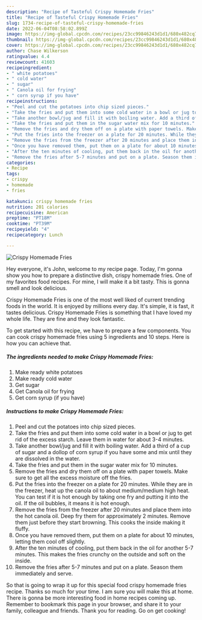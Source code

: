 ```yaml
---
description: "Recipe of Tasteful Crispy Homemade Fries"
title: "Recipe of Tasteful Crispy Homemade Fries"
slug: 1734-recipe-of-tasteful-crispy-homemade-fries
date: 2022-06-04T08:58:02.899Z
image: https://img-global.cpcdn.com/recipes/23cc99846243d1d1/680x482cq70/crispy-homemade-fries-recipe-main-photo.jpg
thumbnail: https://img-global.cpcdn.com/recipes/23cc99846243d1d1/680x482cq70/crispy-homemade-fries-recipe-main-photo.jpg
cover: https://img-global.cpcdn.com/recipes/23cc99846243d1d1/680x482cq70/crispy-homemade-fries-recipe-main-photo.jpg
author: Chase Wilkerson
ratingvalue: 4.4
reviewcount: 41603
recipeingredient:
- " white potatoes"
- " cold water"
- " sugar"
- " Canola oil for frying"
- " corn syrup if you have"
recipeinstructions:
- "Peel and cut the potatoes into chip sized pieces."
- "Take the fries and put them into some cold water in a bowl or jug to get rid of the excess starch. Leave them in water for about 3-4 minutes."
- "Take another bowl/jug and fill it with boiling water. Add a third of a cup of sugar and a dollop of corn syrup if you have some and mix until they are dissolved in the water."
- "Take the fries and put them in the sugar water mix for 10 minutes."
- "Remove the fries and dry them off on a plate with paper towels. Make sure to get all the excess moisture off the fries."
- "Put the fries into the freezer on a plate for 20 minutes. While they are in the freezer, heat up the canola oil to about medium/medium high heat. You can test if it is hot enough by taking one fry and putting it into the oil. If the oil bubbles, it means it is hot enough."
- "Remove the fries from the freezer after 20 minutes and place them into the hot canola oil. Deep fry them for approximately 2 minutes. Remove them just before they start browning. This cooks the inside making it fluffy."
- "Once you have removed them, put them on a plate for about 10 minutes, letting them cool off slightly."
- "After the ten minutes of cooling, put them back in the oil for another 5-7 minutes. This makes the fries crunchy on the outside and soft on the inside."
- "Remove the fries after 5-7 minutes and put on a plate. Season them immediately and serve."
categories:
- Recipe
tags:
- crispy
- homemade
- fries

katakunci: crispy homemade fries 
nutrition: 201 calories
recipecuisine: American
preptime: "PT18M"
cooktime: "PT39M"
recipeyield: "4"
recipecategory: Lunch

---
```



![Crispy Homemade Fries](https://img-global.cpcdn.com/recipes/23cc99846243d1d1/680x482cq70/crispy-homemade-fries-recipe-main-photo.jpg)

Hey everyone, it's John, welcome to my recipe page. Today, I'm gonna show you how to prepare a distinctive dish, crispy homemade fries. One of my favorites food recipes. For mine, I will make it a bit tasty. This is gonna smell and look delicious.



Crispy Homemade Fries is one of the most well liked of current trending foods in the world. It is enjoyed by millions every day. It's simple, it is fast, it tastes delicious. Crispy Homemade Fries is something that I have loved my whole life. They are fine and they look fantastic.


To get started with this recipe, we have to prepare a few components. You can cook crispy homemade fries using 5 ingredients and 10 steps. Here is how you can achieve that.

<!--inarticleads1-->

##### The ingredients needed to make Crispy Homemade Fries:

1. Make ready  white potatoes
1. Make ready  cold water
1. Get  sugar
1. Get  Canola oil for frying
1. Get  corn syrup (if you have)




<!--inarticleads2-->

##### Instructions to make Crispy Homemade Fries:

1. Peel and cut the potatoes into chip sized pieces.
1. Take the fries and put them into some cold water in a bowl or jug to get rid of the excess starch. Leave them in water for about 3-4 minutes.
1. Take another bowl/jug and fill it with boiling water. Add a third of a cup of sugar and a dollop of corn syrup if you have some and mix until they are dissolved in the water.
1. Take the fries and put them in the sugar water mix for 10 minutes.
1. Remove the fries and dry them off on a plate with paper towels. Make sure to get all the excess moisture off the fries.
1. Put the fries into the freezer on a plate for 20 minutes. While they are in the freezer, heat up the canola oil to about medium/medium high heat. You can test if it is hot enough by taking one fry and putting it into the oil. If the oil bubbles, it means it is hot enough.
1. Remove the fries from the freezer after 20 minutes and place them into the hot canola oil. Deep fry them for approximately 2 minutes. Remove them just before they start browning. This cooks the inside making it fluffy.
1. Once you have removed them, put them on a plate for about 10 minutes, letting them cool off slightly.
1. After the ten minutes of cooling, put them back in the oil for another 5-7 minutes. This makes the fries crunchy on the outside and soft on the inside.
1. Remove the fries after 5-7 minutes and put on a plate. Season them immediately and serve.




So that is going to wrap it up for this special food crispy homemade fries recipe. Thanks so much for your time. I am sure you will make this at home. There is gonna be more interesting food in home recipes coming up. Remember to bookmark this page in your browser, and share it to your family, colleague and friends. Thank you for reading. Go on get cooking!
